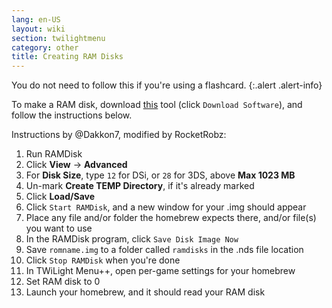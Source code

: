 ```yaml
---
lang: en-US
layout: wiki
section: twilightmenu
category: other
title: Creating RAM Disks
---
```


You do not need to follow this if you're using a flashcard.
{:.alert .alert-info}

To make a RAM disk, download [this](http://memory.dataram.com/products-and-services/software/ramdisk#freeware) tool (click `Download Software`), and follow the instructions below.

Instructions by @Dakkon7, modified by RocketRobz:

1. Run RAMDisk
1. Click **View** -> **Advanced**
1. For **Disk Size**, type `12` for DSi, or `28` for 3DS, above **Max 1023 MB**
1. Un-mark **Create TEMP Directory**, if it's already marked
1. Click **Load/Save**
1. Click `Start RAMDisk`, and a new window for your .img should appear
1. Place any file and/or folder the homebrew expects there, and/or file(s) you want to use
1. In the RAMDisk program, click `Save Disk Image Now`
1. Save `romname.img` to a folder called `ramdisks` in the .nds file location
1. Click `Stop RAMDisk` when you're done
1. In TWiLight Menu++, open per-game settings for your homebrew
1. Set RAM disk to 0
1. Launch your homebrew, and it should read your RAM disk
